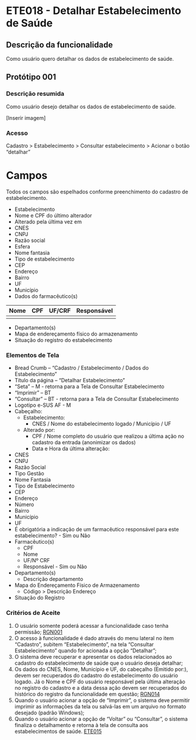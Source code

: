 # ETE018 - Detalhar Estabelecimento de Saúde

## Descrição da funcionalidade <!-- (modelo história de usuário) -->
Como usuário quero detalhar os dados de estabelecimento de saúde. 

## Protótipo 001

### Descrição resumida  
Como usuário desejo detalhar os dados de estabelecimento de saúde. 

[Inserir imagem] <!-- ![alt text](../imagens/ete-018-prot-001.png) -->

### Acesso  
Cadastro > Estabelecimento > Consultar estabelecimento > Acionar o botão “detalhar” 

# Campos  
Todos os campos são espelhados conforme preenchimento do cadastro de estabelecimento.  
* Estabelecimento 
* Nome e CPF do último alterador 
* Alterado pela última vez em 
* CNES 
* CNPJ 
* Razão social 
* Esfera 
* Nome fantasia 
* Tipo de estabelecimento 
* CEP 
* Endereço 
* Bairro 
* UF 
* Município 
* Dados do farmacêutico(s)

|Nome|CPF|UF/CRF|Responsável|
|----|---|------|-----------|
|    |   |      |           |

* Departamento(s) 
* Mapa de endereçamento físico do armazenamento 
* Situação do registro do estabelecimento 



### Elementos de Tela 
* Bread Crumb – “Cadastro / Estabelecimento / Dados do Estabelecimento” 
* Título da página – “Detalhar Estabelecimento” 
* “Seta” – M - retorna para a Tela de Consultar Estabelecimento
* “Imprimir” – BT 
* “Consultar” – BT - retorna para a Tela de Consultar Estabelecimento
* Logotipo e-SUS AF - M 
* Cabeçalho:  
    * Estabelecimento: 
        * CNES / Nome do estabelecimento logado / Município / UF  
    * Alterado por:  
        * CPF / Nome completo do usuário que realizou a última ação no cadastro da entrada (anonimizar os dados)  
        * Data e Hora da última alteração: 
* CNES  
* CNPJ 
* Razão Social  
* Tipo Gestão 
* Nome Fantasia 
* Tipo de Estabelecimento  
* CEP 
* Endereço 
* Número 
* Bairro 
* Município 
* UF 
* É obrigatória a indicação de um farmacêutico responsável para este estabelecimento? - Sim ou Não 
* Farmacêutico(s) 
    * CPF 
    * Nome 
    * UF/Nº CRF 
    * Responsável - Sim ou Não 
* Departamento(s) 
    * Descrição departamento 
* Mapa do Endereçamento Físico de Armazenamento 
    * Código > Descrição Endereço 
* Situação do Registro
 
### Critérios de Aceite 
1. O usuário somente poderá acessar a funcionalidade caso tenha permissão; [RGN001](DocumentoDeRegrasv2.md#rgn001)
2. O acesso à funcionalidade é dado através do menu lateral no item “Cadastro”, subitem “Estabelecimento”, na tela “Consultar Estabelecimento” quando for acionada a opção “Detalhar”;   
3. O sistema deve recuperar e apresentar os dados relacionados ao cadastro do estabelecimento de saúde que o usuário deseja detalhar; 
4. Os dados do CNES, Nome, Município e UF, do cabeçalho (Emitido por:), devem ser recuperados do cadastro do estabelecimento do usuário logado. Já o Nome e CPF do usuário responsável pela última alteração no registro do cadastro e a data dessa ação devem ser recuperados do histórico do registro da funcionalidade em questão; [RGN014](DocumentoDeRegrasv2.md#rgn014)
5. Quando o usuário acionar a opção de “Imprimir”, o sistema deve permitir imprimir as informações da tela ou salvá-las em um arquivo no formato desejado (padrão Windows); 
6. Quando o usuário acionar a opção de “Voltar” ou “Consultar”, o sistema finaliza o detalhamento e retorna à tela de consulta aos estabelecimentos de saúde. [ETE015](ETE015.md)

